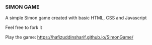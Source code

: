 ### SIMON GAME

A simple Simon game created with basic HTML, CSS and Javascript

Feel free to fork it

Play the game:
https://hafizuddinsharif.github.io/SimonGame/
